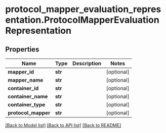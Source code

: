 # protocol_mapper_evaluation_representation.ProtocolMapperEvaluationRepresentation

## Properties
Name | Type | Description | Notes
------------ | ------------- | ------------- | -------------
**mapper_id** | **str** |  | [optional] 
**mapper_name** | **str** |  | [optional] 
**container_id** | **str** |  | [optional] 
**container_name** | **str** |  | [optional] 
**container_type** | **str** |  | [optional] 
**protocol_mapper** | **str** |  | [optional] 

[[Back to Model list]](../README.md#documentation-for-models) [[Back to API list]](../README.md#documentation-for-api-endpoints) [[Back to README]](../README.md)


